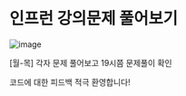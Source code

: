 # 인프런 강의문제 풀어보기
![image](https://github.com/Early-Bird-Developers/Early-Bird-Algorithm/assets/112528738/a15f3fe8-5ab3-4ba1-b8d7-7732a0250594)

[월-목] 각자 문제 풀어보고 19시쯤 문제풀이 확인

코드에 대한 피드백 적극 환영합니다!
